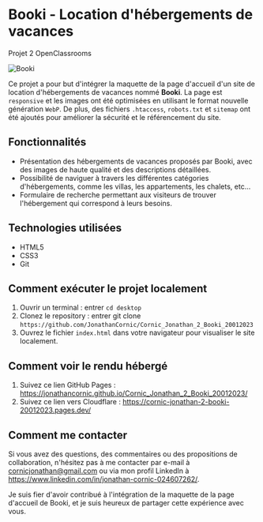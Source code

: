 # Booki - Location d'hébergements de  vacances

Projet  2 OpenClassrooms

![Booki](https://img.shields.io/badge/Booki-Locations%20de%20vacances-green)

Ce projet a pour but d'intégrer la maquette de la page d'accueil d'un site de location d'hébergements de vacances nommé __Booki__. La page est `responsive` et les images ont été optimisées en utilisant le format nouvelle génération `WebP`. De plus, des fichiers `.htaccess`, `robots.txt` et `sitemap` ont été ajoutés pour améliorer la sécurité et le référencement du site.

## Fonctionnalités

- Présentation des hébergements de vacances proposés par Booki, avec des images de haute qualité et des descriptions détaillées.
- Possibilité de naviguer à travers les différentes catégories d'hébergements, comme les villas, les appartements, les chalets, etc...
- Formulaire de recherche permettant aux visiteurs de trouver l'hébergement qui correspond à leurs besoins.

## Technologies utilisées

- HTML5
- CSS3
- Git

## Comment exécuter le projet localement

1. Ouvrir un terminal : entrer `cd desktop`
2. Clonez le repository : entrer git clone `https://github.com/JonathanCornic/Cornic_Jonathan_2_Booki_20012023`
3. Ouvrez le fichier `index.html` dans votre navigateur pour visualiser le site localement.

## Comment voir le rendu hébergé

1. Suivez ce lien GitHub Pages : https://jonathancornic.github.io/Cornic_Jonathan_2_Booki_20012023/
2. Suivez ce lien vers Cloudflare : https://cornic-jonathan-2-booki-20012023.pages.dev/

## Comment me contacter

Si vous avez des questions, des commentaires ou des propositions de collaboration, n'hésitez pas à me contacter par e-mail à cornicjonathan@gmail.com ou via mon profil LinkedIn à https://www.linkedin.com/in/jonathan-cornic-024607262/.

Je suis fier d'avoir contribué à l'intégration de la maquette de la page d'accueil de Booki, et je suis heureux de partager cette expérience avec vous.

